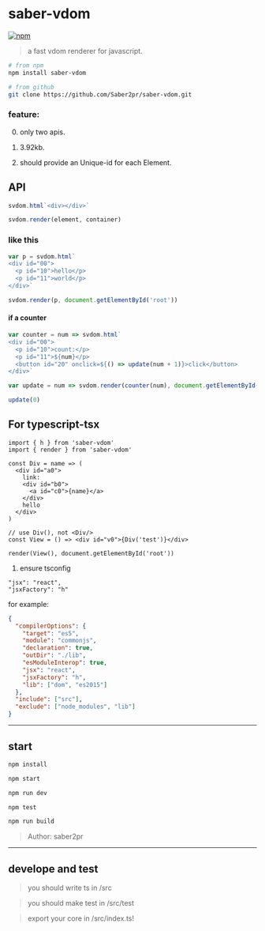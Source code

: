 # saber-vdom

[![npm](https://img.shields.io/npm/v/saber-vdom.svg?color=blue)](https://www.npmjs.com/package/saber-vdom)

> a fast vdom renderer for javascript.

```bash
# from npm
npm install saber-vdom

# from github
git clone https://github.com/Saber2pr/saber-vdom.git
```

### feature:

0. only two apis.

1. 3.92kb.

1. should provide an Unique-id for each Element.

## API

```js
svdom.html`<div></div>`

svdom.render(element, container)
```

### like this

```js
var p = svdom.html`
<div id="00">
  <p id="10">hello</p>
  <p id="11">world</p>
</div>`

svdom.render(p, document.getElementById('root'))
```

#### if a counter

```js
var counter = num => svdom.html`
<div id="00">
  <p id="10">count:</p>
  <p id="11">${num}</p>
  <button id="20" onclick=${() => update(num + 1)}>click</button>
</div>`

var update = num => svdom.render(counter(num), document.getElementById('root'))

update(0)
```

## For typescript-tsx

```tsx
import { h } from 'saber-vdom'
import { render } from 'saber-vdom'

const Div = name => (
  <div id="a0">
    link:
    <div id="b0">
      <a id="c0">{name}</a>
    </div>
    hello
  </div>
)

// use Div(), not <Div/>
const View = () => <div id="v0">{Div('test')}</div>

render(View(), document.getElementById('root'))
```

1. ensure tsconfig

```
"jsx": "react",
"jsxFactory": "h"
```

for example:

```json
{
  "compilerOptions": {
    "target": "es5",
    "module": "commonjs",
    "declaration": true,
    "outDir": "./lib",
    "esModuleInterop": true,
    "jsx": "react",
    "jsxFactory": "h",
    "lib": ["dom", "es2015"]
  },
  "include": ["src"],
  "exclude": ["node_modules", "lib"]
}
```

---

## start

```bash
npm install
```

```bash
npm start

npm run dev

npm test

npm run build
```

> Author: saber2pr

---

## develope and test

> you should write ts in /src

> you should make test in /src/test

> export your core in /src/index.ts!

